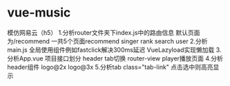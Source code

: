 # vue-music
模仿网易云（h5）
1.分析router文件夹下index.js中的路由信息
默认页面为/recommend
一共5个页面recommend singer rank search user
2.分析main.js
全局使用组件例如fastclick解决300ms延迟
VueLazyload实现懒加载
3.分析App.vue
项目接口划分
header
tab切换
router-view
player播放页面
4.分析header组件
logo@2x
logo@3x
5.分析tab
class="tab-link" 点击选中则高亮显示


